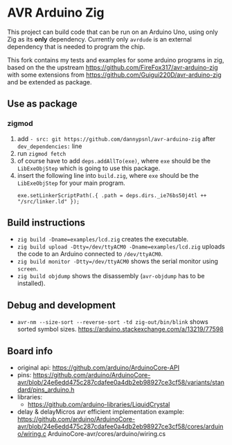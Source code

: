 # AVR Arduino Zig

This project can build code that can be run on an Arduino Uno, using only Zig as its **only** dependency.  Currently only `avrdude` is an external dependency that is needed to program the chip.

This fork contains my tests and examples for some arduino programs in zig, based on the the  upstream https://github.com/FireFox317/avr-arduino-zig with some extensions from https://github.com/Guigui220D/avr-arduino-zig and be extended as package.

## Use as package

### zigmod

1. add `- src: git https://github.com/dannypsnl/avr-arduino-zig` after `dev_dependencies:` line
2. run `zigmod fetch`
3. of course have to add `deps.addAllTo(exe)`, where `exe` should be the `LibExeObjStep` which is going to use this package.
4. insert the following line into `build.zig`, where `exe` should be the `LibExeObjStep` for your main program.
    ```
    exe.setLinkerScriptPath(.{ .path = deps.dirs._ie76bs50j4tl ++ "/src/linker.ld" });
    ```

## Build instructions

* `zig build -Dname=examples/lcd.zig` creates the executable.
* `zig build upload -Dtty=/dev/ttyACM0 -Dname=examples/lcd.zig` uploads the code to an Arduino connected to `/dev/ttyACM0`.
* `zig build monitor -Dtty=/dev/ttyACM0` shows the serial monitor using `screen`.  
* `zig build objdump` shows the disassembly (`avr-objdump` has to be installed).

## Debug and development

* `avr-nm --size-sort --reverse-sort -td zig-out/bin/blink` shows sorted symbol sizes. https://arduino.stackexchange.com/a/13219/77598

## Board info

- original api: https://github.com/arduino/ArduinoCore-API
- pins: https://github.com/arduino/ArduinoCore-avr/blob/24e6edd475c287cdafee0a4db2eb98927ce3cf58/variants/standard/pins_arduino.h
- libraries:
    - https://github.com/arduino-libraries/LiquidCrystal
- delay & delayMicros avr efficient implementation example:
    https://github.com/arduino/ArduinoCore-avr/blob/24e6edd475c287cdafee0a4db2eb98927ce3cf58/cores/arduino/wiring.c
    ArduinoCore-avr/cores/arduino/wiring.cs
